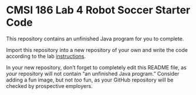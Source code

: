 # CMSI 186 Lab 4 Robot Soccer Starter Code

This repository contains an unfinished Java program for you to complete.

Import this repository into a new repository of your own and write the code according to the lab [instructions](https://cs.lmu.edu/~ray/classes/plab/lab/4/).

In your new repository, don’t forget to completely edit this README file, as _your_ repository will not contain “an unfinished Java program.” Consider adding a fun image, but not _too_ fun, as your GitHub repository will be checked by prospective employers.
